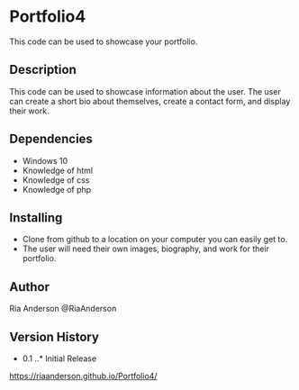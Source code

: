 # Portfolio4
This code can be used to showcase your portfolio.
 
## Description
This code can be used to showcase information about the user. The user can create a short bio about themselves, create a contact form, and display their work.
 
## Dependencies
* Windows 10
* Knowledge of html
* Knowledge of css
* Knowledge of php
 
## Installing
* Clone from github to a location on your computer you can easily get to.
* The user will need their own images, biography, and work for their portfolio.
 
## Author
Ria Anderson
@RiaAnderson
 
## Version History
* 0.1
..* Initial Release

https://riaanderson.github.io/Portfolio4/